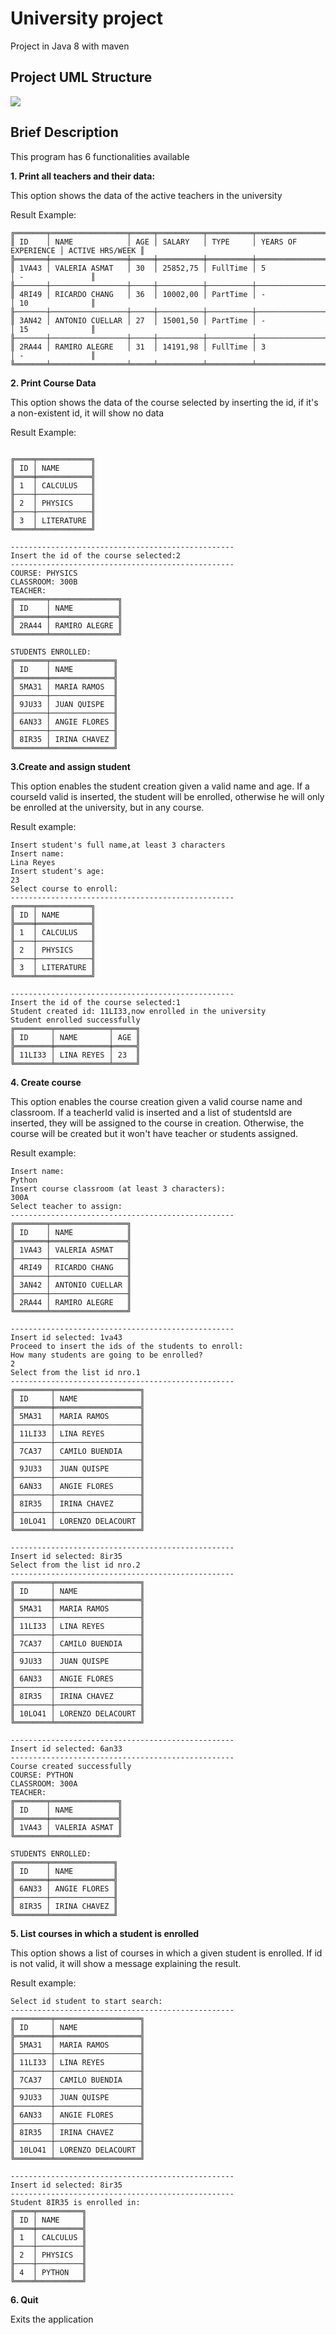 # University project
Project in Java 8 with maven
## Project UML Structure
![](UMLUniversityStructure.jpg)
## Brief Description

This program has 6 functionalities available

**1. Print all teachers and their data:**

This option shows the data of the active teachers in the university

Result Example:
```
╔═══════╤═════════════════╤═════╤══════════╤══════════╤═════════════════════╤═════════════════╗
║ ID    │ NAME            │ AGE │ SALARY   │ TYPE     │ YEARS OF EXPERIENCE │ ACTIVE HRS/WEEK ║
╠═══════╪═════════════════╪═════╪══════════╪══════════╪═════════════════════╪═════════════════╣
║ 1VA43 │ VALERIA ASMAT   │ 30  │ 25852,75 │ FullTime │ 5                   │ -               ║
╟───────┼─────────────────┼─────┼──────────┼──────────┼─────────────────────┼─────────────────╢
║ 4RI49 │ RICARDO CHANG   │ 36  │ 10002,00 │ PartTime │ -                   │ 10              ║
╟───────┼─────────────────┼─────┼──────────┼──────────┼─────────────────────┼─────────────────╢
║ 3AN42 │ ANTONIO CUELLAR │ 27  │ 15001,50 │ PartTime │ -                   │ 15              ║
╟───────┼─────────────────┼─────┼──────────┼──────────┼─────────────────────┼─────────────────╢
║ 2RA44 │ RAMIRO ALEGRE   │ 31  │ 14191,98 │ FullTime │ 3                   │ -               ║
╚═══════╧═════════════════╧═════╧══════════╧══════════╧═════════════════════╧═════════════════╝
```
**2. Print Course Data**

This option shows the data of the course selected by inserting the id, if it's a non-existent id, it will show no data

Result Example:
```

╔════╤════════════╗
║ ID │ NAME       ║
╠════╪════════════╣
║ 1  │ CALCULUS   ║
╟────┼────────────╢
║ 2  │ PHYSICS    ║
╟────┼────────────╢
║ 3  │ LITERATURE ║
╚════╧════════════╝

--------------------------------------------------
Insert the id of the course selected:2
--------------------------------------------------
COURSE: PHYSICS
CLASSROOM: 300B
TEACHER:
╔═══════╤═══════════════╗
║ ID    │ NAME          ║
╠═══════╪═══════════════╣
║ 2RA44 │ RAMIRO ALEGRE ║
╚═══════╧═══════════════╝

STUDENTS ENROLLED:
╔═══════╤══════════════╗
║ ID    │ NAME         ║
╠═══════╪══════════════╣
║ 5MA31 │ MARIA RAMOS  ║
╟───────┼──────────────╢
║ 9JU33 │ JUAN QUISPE  ║
╟───────┼──────────────╢
║ 6AN33 │ ANGIE FLORES ║
╟───────┼──────────────╢
║ 8IR35 │ IRINA CHAVEZ ║
╚═══════╧══════════════╝
```

**3.Create and assign student**

This option enables the student creation given a valid name and age. If a courseId valid is inserted, the student will be enrolled, otherwise he will only be enrolled at the university, but in any course.

Result example:
```
Insert student's full name,at least 3 characters
Insert name:
Lina Reyes
Insert student's age: 
23
Select course to enroll:
--------------------------------------------------
╔════╤════════════╗
║ ID │ NAME       ║
╠════╪════════════╣
║ 1  │ CALCULUS   ║
╟────┼────────────╢
║ 2  │ PHYSICS    ║
╟────┼────────────╢
║ 3  │ LITERATURE ║
╚════╧════════════╝

--------------------------------------------------
Insert the id of the course selected:1
Student created id: 11LI33,now enrolled in the university
Student enrolled successfully 
╔════════╤════════════╤═════╗
║ ID     │ NAME       │ AGE ║
╠════════╪════════════╪═════╣
║ 11LI33 │ LINA REYES │ 23  ║
╚════════╧════════════╧═════╝
```

**4. Create course**

This option enables the course creation given a valid course name and classroom. If a teacherId valid is inserted and a list of studentsId are inserted, they will be assigned to the course in creation. Otherwise, the course will be created but it won't have teacher or students assigned.

Result example:
```
Insert name:
Python
Insert course classroom (at least 3 characters):
300A
Select teacher to assign:
--------------------------------------------------
╔═══════╤═════════════════╗
║ ID    │ NAME            ║
╠═══════╪═════════════════╣
║ 1VA43 │ VALERIA ASMAT   ║
╟───────┼─────────────────╢
║ 4RI49 │ RICARDO CHANG   ║
╟───────┼─────────────────╢
║ 3AN42 │ ANTONIO CUELLAR ║
╟───────┼─────────────────╢
║ 2RA44 │ RAMIRO ALEGRE   ║
╚═══════╧═════════════════╝

--------------------------------------------------
Insert id selected: 1va43
Proceed to insert the ids of the students to enroll:
How many students are going to be enrolled?
2
Select from the list id nro.1
--------------------------------------------------
╔════════╤═══════════════════╗
║ ID     │ NAME              ║
╠════════╪═══════════════════╣
║ 5MA31  │ MARIA RAMOS       ║
╟────────┼───────────────────╢
║ 11LI33 │ LINA REYES        ║
╟────────┼───────────────────╢
║ 7CA37  │ CAMILO BUENDIA    ║
╟────────┼───────────────────╢
║ 9JU33  │ JUAN QUISPE       ║
╟────────┼───────────────────╢
║ 6AN33  │ ANGIE FLORES      ║
╟────────┼───────────────────╢
║ 8IR35  │ IRINA CHAVEZ      ║
╟────────┼───────────────────╢
║ 10LO41 │ LORENZO DELACOURT ║
╚════════╧═══════════════════╝

--------------------------------------------------
Insert id selected: 8ir35
Select from the list id nro.2
--------------------------------------------------
╔════════╤═══════════════════╗
║ ID     │ NAME              ║
╠════════╪═══════════════════╣
║ 5MA31  │ MARIA RAMOS       ║
╟────────┼───────────────────╢
║ 11LI33 │ LINA REYES        ║
╟────────┼───────────────────╢
║ 7CA37  │ CAMILO BUENDIA    ║
╟────────┼───────────────────╢
║ 9JU33  │ JUAN QUISPE       ║
╟────────┼───────────────────╢
║ 6AN33  │ ANGIE FLORES      ║
╟────────┼───────────────────╢
║ 8IR35  │ IRINA CHAVEZ      ║
╟────────┼───────────────────╢
║ 10LO41 │ LORENZO DELACOURT ║
╚════════╧═══════════════════╝

--------------------------------------------------
Insert id selected: 6an33
--------------------------------------------------
Course created successfully
COURSE: PYTHON
CLASSROOM: 300A
TEACHER:
╔═══════╤═══════════════╗
║ ID    │ NAME          ║
╠═══════╪═══════════════╣
║ 1VA43 │ VALERIA ASMAT ║
╚═══════╧═══════════════╝

STUDENTS ENROLLED:
╔═══════╤══════════════╗
║ ID    │ NAME         ║
╠═══════╪══════════════╣
║ 6AN33 │ ANGIE FLORES ║
╟───────┼──────────────╢
║ 8IR35 │ IRINA CHAVEZ ║
╚═══════╧══════════════╝
```
**5. List courses in which a student is enrolled**

This option shows a list of courses in which a given student is enrolled. If id is not valid, it will show a message explaining the result.

Result example:
```
Select id student to start search:
--------------------------------------------------
╔════════╤═══════════════════╗
║ ID     │ NAME              ║
╠════════╪═══════════════════╣
║ 5MA31  │ MARIA RAMOS       ║
╟────────┼───────────────────╢
║ 11LI33 │ LINA REYES        ║
╟────────┼───────────────────╢
║ 7CA37  │ CAMILO BUENDIA    ║
╟────────┼───────────────────╢
║ 9JU33  │ JUAN QUISPE       ║
╟────────┼───────────────────╢
║ 6AN33  │ ANGIE FLORES      ║
╟────────┼───────────────────╢
║ 8IR35  │ IRINA CHAVEZ      ║
╟────────┼───────────────────╢
║ 10LO41 │ LORENZO DELACOURT ║
╚════════╧═══════════════════╝

--------------------------------------------------
Insert id selected: 8ir35
--------------------------------------------------
Student 8IR35 is enrolled in: 
╔════╤══════════╗
║ ID │ NAME     ║
╠════╪══════════╣
║ 1  │ CALCULUS ║
╟────┼──────────╢
║ 2  │ PHYSICS  ║
╟────┼──────────╢
║ 4  │ PYTHON   ║
╚════╧══════════╝
```
**6. Quit**

Exits the application
